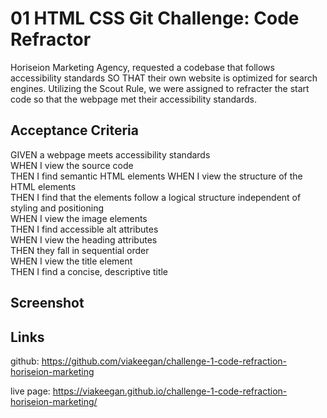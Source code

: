 # 01 HTML CSS Git Challenge: Code Refractor

Horiseion Marketing Agency, requested a codebase that follows accessibility standards SO THAT their own website is optimized for search engines. Utilizing the Scout Rule, we were assigned to refracter the start code so that the webpage met their accessibility standards.

## Acceptance Criteria 

GIVEN a webpage meets accessibility standards <br />
WHEN I view the source code <br />
THEN I find semantic HTML elements
WHEN I view the structure of the HTML elements <br />
THEN I find that the elements follow a logical structure independent of styling and positioning <br />
WHEN I view the image elements <br />
THEN I find accessible alt attributes<br />
WHEN I view the heading attributes <br />
THEN they fall in sequential order <br />
WHEN I view the title element <br />
THEN I find a concise, descriptive title <br />

## Screenshot

## Links
github: https://github.com/viakeegan/challenge-1-code-refraction-horiseion-marketing

live page: https://viakeegan.github.io/challenge-1-code-refraction-horiseion-marketing/

